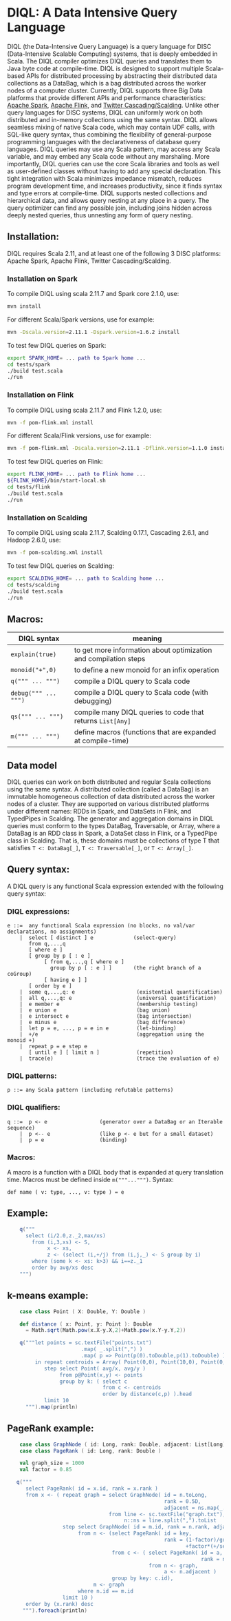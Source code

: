 # DIQL: A Data Intensive Query Language

DIQL (the Data-Intensive Query Language) is a query language for DISC
(Data-Intensive Scalable Computing) systems, that is deeply embedded
in Scala. The DIQL compiler optimizes DIQL queries and translates
them to Java byte code at compile-time. DIQL is designed to support
multiple Scala-based APIs for distributed processing by abstracting
their distributed data collections as a DataBag, which is a bag
distributed across the worker nodes of a computer cluster. Currently,
DIQL supports three Big Data platforms that provide different APIs and
performance characteristics: [Apache Spark](http://spark.apache.org/),
[Apache Flink](http://flink.apache.org/), and [Twitter
Cascading/Scalding](https://twitter.com/scalding). Unlike other query
languages for DISC systems, DIQL can uniformly work on both
distributed and in-memory collections using the same syntax. DIQL
allows seamless mixing of native Scala code, which may contain UDF
calls, with SQL-like query syntax, thus combining the flexibility of
general-purpose programming languages with the declarativeness of
database query languages. DIQL queries may use any Scala pattern, may
access any Scala variable, and may embed any Scala code without any
marshaling. More importantly, DIQL queries can use the core Scala
libraries and tools as well as user-defined classes without having to
add any special declaration. This tight integration with Scala
minimizes impedance mismatch, reduces program development time, and
increases productivity, since it finds syntax and type errors at
compile-time. DIQL supports nested collections and hierarchical data,
and allows query nesting at any place in a query. The query optimizer
can find any possible join, including joins hidden across deeply
nested queries, thus unnesting any form of query nesting.

## Installation:

DIQL requires Scala 2.11, and at least one of the following 3 DISC platforms:
Apache Spark, Apache Flink, Twitter Cascading/Scalding.

### Installation on Spark

To compile DIQL using scala 2.11.7 and Spark core 2.1.0, use:
```bash
mvn install
```
For different Scala/Spark versions, use for example:
```bash
mvn -Dscala.version=2.11.1 -Dspark.version=1.6.2 install
```
To test few DIQL queries on Spark:
```bash
export SPARK_HOME= ... path to Spark home ...
cd tests/spark
./build test.scala
./run
```

### Installation on Flink

To compile DIQL using scala 2.11.7 and Flink 1.2.0, use:
```bash
mvn -f pom-flink.xml install
```
For different Scala/Flink versions, use for example:
```bash
mvn -f pom-flink.xml -Dscala.version=2.11.1 -Dflink.version=1.1.0 install
```
To test few DIQL queries on Flink:
```bash
export FLINK_HOME= ... path to Flink home ...
${FLINK_HOME}/bin/start-local.sh
cd tests/flink
./build test.scala
./run
```

### Installation on Scalding

To compile DIQL using scala 2.11.7, Scalding 0.17.1, Cascading 2.6.1, and Hadoop 2.6.0, use:
```bash
mvn -f pom-scalding.xml install
```
To test few DIQL queries on Scalding:
```bash
export SCALDING_HOME= ... path to Scalding home ...
cd tests/scalding
./build test.scala
./run
```

## Macros:

DIQL syntax          | meaning
---------------------|-------------------------------------------------------
`explain(true)`        | to get more information about optimization and compilation steps
`monoid("+",0)`      | to define a new monoid for an infix operation
`q(""" ... """)`     | compile a DIQL query to Scala code
`debug(""" ... """)`     | compile a DIQL query to Scala code (with debugging)
`qs(""" ... """)`    | compile many DIQL queries to code that returns `List[Any]`
`m(""" ... """)`    | define macros (functions that are expanded at compile-time)

## Data model

DIQL queries can work on both distributed and regular Scala
collections using the same syntax. A distributed collection (called a DataBag)
is an immutable homogeneous collection of data distributed across the
worker nodes of a cluster. They are supported on various distributed
platforms under different names: RDDs in Spark, and DataSets in Flink,
and TypedPipes in Scalding. The generator and aggregation domains in
DIQL queries must conform to the types DataBag, Traversable, or Array,
where a DataBag is an RDD class in Spark, a DataSet class in Flink, or
a TypedPipe class in Scalding. That is, these domains must be
collections of type T that satisfies `T <: DataBag[_]`,
`T <: Traversable[_]`, or `T <: Array[_]`.

## Query syntax:

A DIQL query is any functional Scala expression extended with the following query syntax:

### DIQL expressions:
```
e ::=  any functional Scala expression (no blocks, no val/var declarations, no assignments)
    |  select [ distinct ] e             (select-query)
       from q,...,q
       [ where e ]
       [ group by p [ : e ] 
            [ from q,...,q [ where e ]
              group by p [ : e ] ]       (the right branch of a coGroup)
            [ having e ] ]
       [ order by e ]
    |  some q,...,q: e                    (existential quantification)
    |  all q,...,q: e                     (universal quantification)
    |  e member e                         (membership testing)
    |  e union e                          (bag union)
    |  e intersect e                      (bag intersection)
    |  e minus e                          (bag difference)
    |  let p = e, ..., p = e in e         (let-binding)
    |  +/e                                (aggregation using the monoid +)
    |  repeat p = e step e
       [ until e ] [ limit n ]            (repetition)
    |  trace(e)                           (trace the evaluation of e)
```
### DIQL patterns:
```
p ::= any Scala pattern (including refutable patterns)
```
### DIQL qualifiers:
```
q ::=  p <- e                 (generator over a DataBag or an Iterable sequence)
    |  p <-- e                (like p <- e but for a small dataset)
    |  p = e                  (binding)
```
### Macros:
A macro is a function with a DIQL body that is expanded at query translation time. Macros must be defined inside `m("""...""")`. Syntax:
```
def name ( v: type, ..., v: type ) = e
```
## Example:
```scala
    q("""
      select (i/2.0,z._2,max/xs)
        from (i,3,xs) <- S,
             x <- xs,
             z <- (select (i,+/j) from (i,j,_) <- S group by i)
        where (some k <- xs: k>3) && i==z._1
        order by avg/xs desc
    """)
```

## k-means example:
```scala
    case class Point ( X: Double, Y: Double )

    def distance ( x: Point, y: Point ): Double
      = Math.sqrt(Math.pow(x.X-y.X,2)+Math.pow(x.Y-y.Y,2))

    q("""let points = sc.textFile("points.txt")
                        .map( _.split(",") )
                        .map( p => Point(p(0).toDouble,p(1).toDouble) )
         in repeat centroids = Array( Point(0,0), Point(10,0), Point(0,10), Point(10,10) )
            step select Point( avg/x, avg/y )
                 from p@Point(x,y) <- points
                 group by k: ( select c
                               from c <- centroids
                               order by distance(c,p) ).head
            limit 10
      """).map(println)
```
## PageRank example:
```scala
    case class GraphNode ( id: Long, rank: Double, adjacent: List[Long] )
    case class PageRank ( id: Long, rank: Double )

    val graph_size = 1000
    val factor = 0.85

   q("""
      select PageRank( id = x.id, rank = x.rank )
      from x <- ( repeat graph = select GraphNode( id = n.toLong,
                                                   rank = 0.5D,
                                                   adjacent = ns.map(_.toLong) )
                                 from line <- sc.textFile("graph.txt"),
                                      n::ns = line.split(",").toList
                  step select GraphNode( id = m.id, rank = n.rank, adjacent = m.adjacent )
                       from n <- (select PageRank( id = key,
                                                   rank = (1-factor)/graph_size
                                                          +factor*(+/select x.rank from x <- c) )
                                  from c <- ( select PageRank( id = a,
                                                               rank = n.rank/(count/n.adjacent) )
                                              from n <- graph,
                                                   a <- n.adjacent )
                                  group by key: c.id),
                            m <- graph
                       where n.id == m.id
                  limit 10 )
      order by (x.rank) desc
     """).foreach(println)
```
